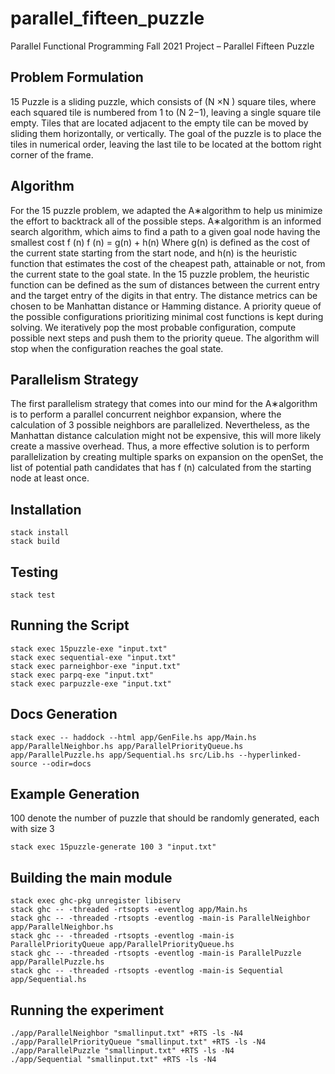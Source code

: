 # parallel_fifteen_puzzle
Parallel Functional Programming Fall 2021 Project – Parallel Fifteen Puzzle

## Problem Formulation
15 Puzzle is a sliding puzzle, which consists of (N ×N ) square tiles, where each squared
tile is numbered from 1 to (N 2−1), leaving a single square tile empty. Tiles that are located
adjacent to the empty tile can be moved by sliding them horizontally, or vertically. The goal
of the puzzle is to place the tiles in numerical order, leaving the last tile to be located at the
bottom right corner of the frame.

## Algorithm
For the 15 puzzle problem, we adapted the A∗algorithm to help us minimize the effort to
backtrack all of the possible steps. A∗algorithm is an informed search algorithm, which aims
to find a path to a given goal node having the smallest cost f (n)
f (n) = g(n) + h(n)
Where g(n) is defined as the cost of the current state starting from the start node, and
h(n) is the heuristic function that estimates the cost of the cheapest path, attainable or not,
from the current state to the goal state. In the 15 puzzle problem, the heuristic function
can be defined as the sum of distances between the current entry and the target entry of
the digits in that entry. The distance metrics can be chosen to be Manhattan distance or
Hamming distance.
A priority queue of the possible configurations prioritizing minimal cost functions is kept
during solving. We iteratively pop the most probable configuration, compute possible next
steps and push them to the priority queue. The algorithm will stop when the configuration
reaches the goal state.

## Parallelism Strategy
The first parallelism strategy that comes into our mind for the A∗algorithm is to perform
a parallel concurrent neighbor expansion, where the calculation of 3 possible neighbors are
parallelized. Nevertheless, as the Manhattan distance calculation might not be expensive,
this will more likely create a massive overhead. Thus, a more effective solution is to perform
parallelization by creating multiple sparks on expansion on the openSet, the list of potential
path candidates that has f (n) calculated from the starting node at least once.

## Installation
```
stack install
stack build
```

## Testing
```
stack test
```

## Running the Script
```
stack exec 15puzzle-exe "input.txt"
stack exec sequential-exe "input.txt"
stack exec parneighbor-exe "input.txt"
stack exec parpq-exe "input.txt"
stack exec parpuzzle-exe "input.txt"
```

## Docs Generation
```
stack exec -- haddock --html app/GenFile.hs app/Main.hs app/ParallelNeighbor.hs app/ParallelPriorityQueue.hs app/ParallelPuzzle.hs app/Sequential.hs src/Lib.hs --hyperlinked-source --odir=docs
```

## Example Generation

100 denote the number of puzzle that should be randomly generated, each with size 3

```
stack exec 15puzzle-generate 100 3 "input.txt"
```

## Building the main module
```
stack exec ghc-pkg unregister libiserv
stack ghc -- -threaded -rtsopts -eventlog app/Main.hs
stack ghc -- -threaded -rtsopts -eventlog -main-is ParallelNeighbor app/ParallelNeighbor.hs
stack ghc -- -threaded -rtsopts -eventlog -main-is ParallelPriorityQueue app/ParallelPriorityQueue.hs
stack ghc -- -threaded -rtsopts -eventlog -main-is ParallelPuzzle app/ParallelPuzzle.hs
stack ghc -- -threaded -rtsopts -eventlog -main-is Sequential app/Sequential.hs
```

## Running the experiment
```
./app/ParallelNeighbor "smallinput.txt" +RTS -ls -N4
./app/ParallelPriorityQueue "smallinput.txt" +RTS -ls -N4
./app/ParallelPuzzle "smallinput.txt" +RTS -ls -N4
./app/Sequential "smallinput.txt" +RTS -ls -N4  
```